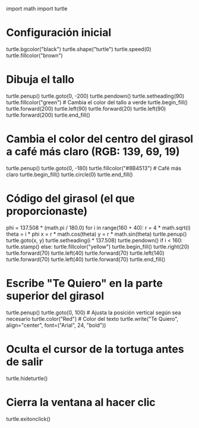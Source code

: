 import math
import turtle

# Configuración inicial
turtle.bgcolor("black")
turtle.shape("turtle")
turtle.speed(0)
turtle.fillcolor("brown")

# Dibuja el tallo
turtle.penup()
turtle.goto(0, -200)
turtle.pendown()
turtle.setheading(90)
turtle.fillcolor("green")  # Cambia el color del tallo a verde
turtle.begin_fill()
turtle.forward(200)
turtle.left(90)
turtle.forward(20)
turtle.left(90)
turtle.forward(200)
turtle.end_fill()

# Cambia el color del centro del girasol a café más claro (RGB: 139, 69, 19)
turtle.penup()
turtle.goto(0, -180)
turtle.fillcolor("#8B4513")  # Café más claro
turtle.begin_fill()
turtle.circle(0)
turtle.end_fill()

# Código del girasol (el que proporcionaste)
phi = 137.508 * (math.pi / 180.0)
for i in range(160 + 40):
    r = 4 * math.sqrt(i)
    theta = i * phi
    x = r * math.cos(theta)
    y = r * math.sin(theta)
    turtle.penup()
    turtle.goto(x, y)
    turtle.setheading(i * 137.508)
    turtle.pendown()
    if i < 160:
        turtle.stamp()
    else:
        turtle.fillcolor("yellow")
        turtle.begin_fill()
        turtle.right(20)
        turtle.forward(70)
        turtle.left(40)
        turtle.forward(70)
        turtle.left(140)
        turtle.forward(70)
        turtle.left(40)
        turtle.forward(70)
        turtle.end_fill()

# Escribe "Te Quiero" en la parte superior del girasol
turtle.penup()
turtle.goto(0, 100)  # Ajusta la posición vertical según sea necesario
turtle.color("Red")  # Color del texto
turtle.write("Te Quiero", align="center", font=("Arial", 24, "bold"))

# Oculta el cursor de la tortuga antes de salir
turtle.hideturtle()

# Cierra la ventana al hacer clic
turtle.exitonclick()

